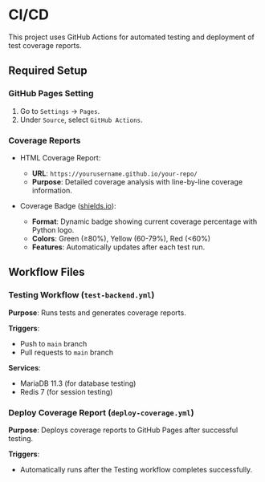 # CI/CD

This project uses GitHub Actions for automated testing and deployment of test coverage reports.

## Required Setup

### GitHub Pages Setting

1. Go to `Settings` → `Pages`.
2. Under `Source`, select `GitHub Actions`.

### Coverage Reports

- HTML Coverage Report:
   - **URL**: `https://yourusername.github.io/your-repo/`
   - **Purpose**: Detailed coverage analysis with line-by-line coverage information.

- Coverage Badge ([shields.io](https://shields.io/)):
   - **Format**: Dynamic badge showing current coverage percentage with Python logo.
   - **Colors**: Green (≥80%), Yellow (60-79%), Red (<60%)
   - **Features**: Automatically updates after each test run.

## Workflow Files

### Testing Workflow (`test-backend.yml`)

**Purpose**: Runs tests and generates coverage reports.

**Triggers**:
- Push to `main` branch
- Pull requests to `main` branch

**Services**:
- MariaDB 11.3 (for database testing)
- Redis 7 (for session testing)

### Deploy Coverage Report (`deploy-coverage.yml`)

**Purpose**: Deploys coverage reports to GitHub Pages after successful testing.

**Triggers**:
- Automatically runs after the Testing workflow completes successfully.